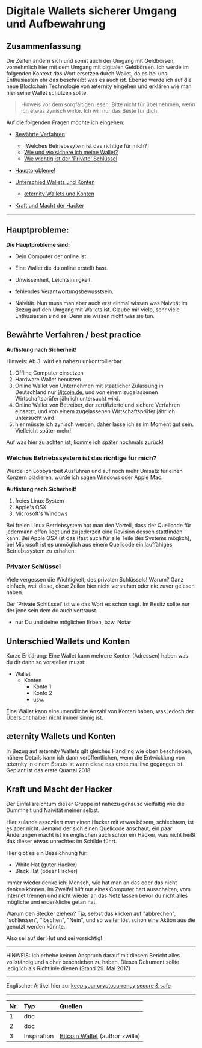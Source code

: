# Digitale Wallets sicherer Umgang und Aufbewahrung

## Zusammenfassung

Die Zeiten ändern sich und somit auch der Umgang mit Geldbörsen,
vornehmlich hier mit dem Umgang mit digitalen Geldbörsen. Ich werde im
folgenden Kontext das Wort ersetzen durch Wallet, da es bei uns
Enthusiasten ehr das beschreibt was es auch ist. Ebenso werde ich auf
die neue Blockchain Technologie von æternity eingehen und erklären wie
man hier seine Wallet schützen sollte.

>Hinweis vor dem sorgfältigen lesen: Bitte nicht für übel nehmen, wenn
>ich etwas zynisch wirke. Ich will nur das Beste für dich.

Auf die folgenden Fragen möchte ich eingehen:
* [Bewährte Verfahren](#bewährte-verfahren--best-practice)
  * [Welches Betriebssytem ist das richtige für mich?]
  * [Wie und wo sichere ich meine Wallet?](#welches-betriebssytem-ist-das-richtige-für-mich)
  * [Wie wichtig ist der 'Private' Schlüssel](#privater-schlüssel)
  
* [Hauptprobleme!](#hauptprobleme)
* [Unterschied Wallets und Konten](#unterschied-wallets-und-konten)
  * [æternity Wallets und Konten](#æternity-wallets-und-konten)
* [Kraft und Macht der Hacker](#kraft-und-macht-der-hacker)

***
## Hauptprobleme:

**Die Hauptprobleme sind:**
* Dein Computer der online ist.
* Eine Wallet die du online erstellt hast.
* Unwissenheit, Leichtsinnigkeit.
* fehlendes Verantwortungsbewusstsein.


* Naivität.
Nun muss man aber auch erst einmal wissen was Naivität im Bezug auf den
Umgang mit Wallets ist. Glaube mir viele, sehr viele Enthusiasten sind
es. Denn sie wissen nicht was sie tun.


## Bewährte Verfahren / best practice

**Auflistung nach Sicherheit!**

Hinweis: Ab 3. wird es nahezu unkontrollierbar

1. Offline Computer einsetzen
2. Hardware Wallet benutzen
3. Online Wallet von Unternehmen mit staatlicher Zulassung in
   Deutschland nur [Bitcoin.de](https://www.bitcoin.de/de/r/a7esbb), und
   von einem zugelassenen Wirtschaftsprüfer jährlich untersucht wird.
4. Online Wallet von Betreiber, der zertifizierte und sichere Verfahren
   einsetzt, und von einem zugelassenen Wirtschaftsprüfer jährlich
   untersucht wird.
5. hier müsste ich zynisch werden, daher lasse ich es im Moment gut
   sein. Vielleicht später mehr!

Auf was hier zu achten ist, komme ich später nochmals zurück!

### Welches Betriebssystem ist das richtige für mich?

Würde ich Lobbyarbeit Ausführen und auf noch mehr Umsatz für einen
Konzern plädieren, würde ich sagen Windows oder Apple Mac.

**Auflistung nach Sicherheit!**

1. freies Linux System
2. Apple's OSX
3. Microsoft's Windows

Bei freien Linux Betriebsystem hat man den Vorteil, dass der Quellcode
für jedermann offen liegt und zu jederzeit eine Revision dessen
stattfinden kann. Bei Apple OSX ist das (fast auch für alle Teile des
Systems möglich), bei Microsoft ist es unmöglich aus einem Quellcode ein
lauffähiges Betriebssystem zu erhalten.

### Privater Schlüssel

Viele vergessen die Wichtigkeit, des privaten Schlüssels! Warum? Ganz
einfach, weil diese, diese Zeilen hier nicht verstehen oder nie zuvor
gelesen haben.

Der 'Private Schlüssel' ist wie das Wort es schon sagt. Im Besitz sollte
nur der jene sein dem du auch vertraust.
* nur Du und deine möglichen Erben, bzw. Notar

## Unterschied Wallets und Konten

Kurze Erklärung: Eine Wallet kann mehrere Konten (Adressen) haben was du
dir dann so vorstellen musst:

* Wallet
  * Konten
    *  Konto 1
    *  Konto 2
    *  usw.

Eine Wallet kann eine unendliche Anzahl von Konten haben, was jedoch der
Übersicht halber nicht immer sinnig ist.

## æternity Wallets und Konten

In Bezug auf æternity Wallets gilt gleiches Handling wie oben
beschrieben, nähere Details kann ich dann veröffentlichen, wenn die
Entwicklung von æternity in einem Status ist wann diese das erste mal
live gegangen ist. Geplant ist das erste Quartal 2018



## Kraft und Macht der Hacker
Der Einfallsreichtum dieser Gruppe ist nahezu genauso vielfältig wie
die Dummheit und Naivität meiner selbst.

Hier zulande assoziiert man einen Hacker mit etwas bösem, schlechtem,
ist es aber nicht. Jemand der sich einen Quellcode anschaut, ein paar
Änderungen macht ist im englischen auch schon ein Hacker, was nicht heißt
das dieser etwas unrechtes im Schilde führt.

Hier gibt es ein Bezeichnung für:

* White Hat (guter Hacker)
* Black Hat (böser Hacker)

Immer wieder denke ich: Mensch, wie hat man an das oder das nicht denken
können. Im Zweifel hilft nur eines Computer hart ausschalten, vom
Internet trennen und nicht wieder an das Netz lassen bevor du nicht
alles mögliche und erdenkliche getan hat.

Warum den Stecker ziehen? Tja, selbst das klicken auf "abbrechen",
"schliessen", "löschen", "Nein", und so weiter löst schon eine Aktion
aus die genutzt werden könnte.

Also sei auf der Hut und sei vorsichtig!


***
HINWEIS: Ich erhebe keinen Anspruch darauf mit diesem Bericht alles
vollständig und sicher beschrieben zu haben. Dieses Dokument sollte
lediglich als Richtlinie dienen (Stand 29. Mai 2017)

***

Englischer Artikel hier zu:
[keep your cryptocurrency secure & safe](keep-cryptocurrency-wallet-secure-&-safe)

***

| Nr. | Typ          | Quellen                                                                                             |
|:----|:-------------|:----------------------------------------------------------------------------------------------------|
| 1   | doc          |                                                                                                     |
| 2   | doc          |                                                                                                     |
| 3   | Inspiration | [Bitcoin Wallet](https://the-internet-of-money.de/blog/bitcoin-wallet-brieftasche/) (author:zwilla) |


